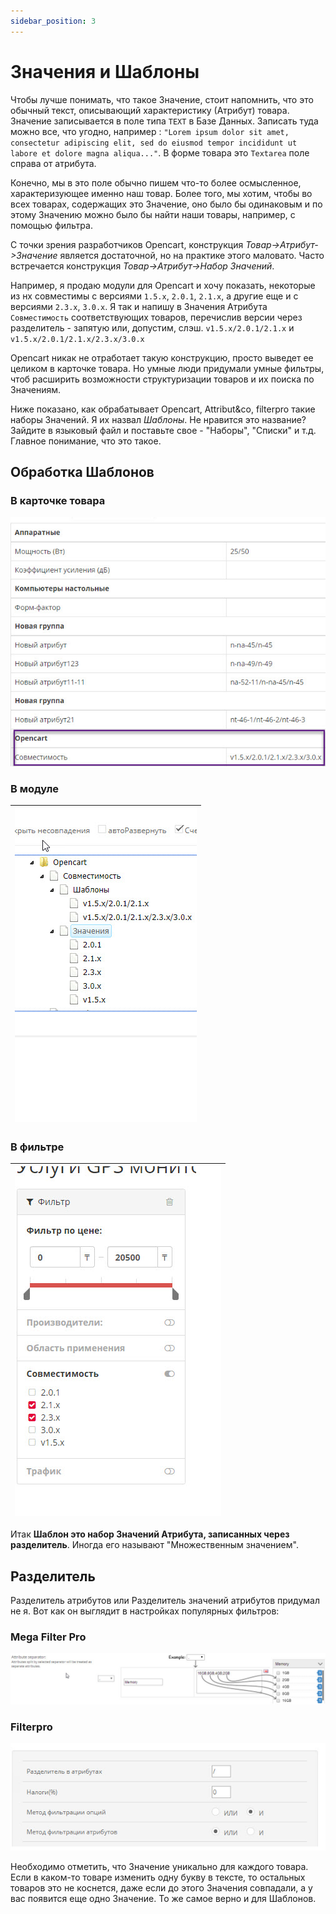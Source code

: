 ```yaml
---
sidebar_position: 3
---
```


# Значения и Шаблоны

Чтобы лучше понимать, что такое Значение, стоит напомнить, что это обычный текст, описывающий характеристику (Атрибут) товара. Значение записывается в поле типа `TEXT` в Базе Данных. Записать туда можно все, что угодно, например : `"Lorem ipsum dolor sit amet, consectetur adipiscing elit, sed do eiusmod tempor incididunt ut labore et dolore magna aliqua..."`. В форме товара это `Textarea` поле справа от атрибута.

Конечно, мы в это поле обычно пишем что-то более осмысленное, характеризующее именно наш товар. Более того, мы хотим, чтобы во всех товарах, содержащих это Значение, оно было бы одинаковым и по этому Значению можно было бы найти наши товары, например, с помощью фильтра.

С точки зрения разработчиков Opencart, конструкция *Товар->Атрибут->Значение* является достаточной, но на практике этого маловато. Часто встречается конструкция *Товар->Атрибут->Набор Значений*.

Например, я продаю модули для Opencart и хочу показать, некоторые из нх совместимы с версиями `1.5.x`, `2.0.1`, `2.1.x`, а другие еще и с версиями `2.3.x`, `3.0.x`. Я так и напишу в Значения Атрибута `Совместимость` соответствующих товаров, перечислив версии через разделитель \- запятую или, допустим, слэш. `v1.5.x/2.0.1/2.1.x` и `v1.5.x/2.0.1/2.1.x/2.3.x/3.0.x`

Opencart никак не отработает такую конструкцию, просто выведет ее целиком в карточке товара. Но умные люди придумали умные фильтры, чтоб расширить возможности структуризации товаров и их поиска по Значениям.

Ниже показано, как обрабатывает Opencart, Attribut&co, filterpro такие наборы Значений. Я их назвал *Шаблоны*. Не нравится это название? Зайдите в языковый файл и поставьте свое \- "Наборы", "Списки" и т.д. Главное понимание, что это такое.

## Обработка Шаблонов

### В карточке товара

![Template explain1](/img/tutorial/opencart.jpg)

### В модуле

| ![Template explain2](/img/tutorial/compatibility.jpg) |
|-|

### В фильтре

| ![Template explain3](/img/tutorial/filterpro.jpg) |
|-|

Итак **Шаблон это набор Значений Атрибута, записанных через разделитель**. Иногда его называют "Множественным значением".

## Разделитель

Разделитель атрибутов или Разделитель значений атрибутов придумал не я. Вот как он выглядит в настройках популярных фильтров:

### Mega Filter Pro

![Splitter explain1](/img/tutorial/megafilter.jpg)

### Filterpro

![Splitter explain2](/img/tutorial/filterprosepar.jpg)

Необходимо отметить, что Значение уникально для каждого товара. Если в каком-то товаре изменить одну букву в тексте, то остальных товаров это не коснется, даже если до этого Значения совпадали, а у вас появится еще одно Значение. То же самое верно и для Шаблонов.
